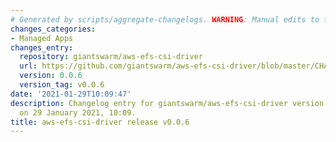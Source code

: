 ```yaml
---
# Generated by scripts/aggregate-changelogs. WARNING: Manual edits to this files will be overwritten.
changes_categories:
- Managed Apps
changes_entry:
  repository: giantswarm/aws-efs-csi-driver
  url: https://github.com/giantswarm/aws-efs-csi-driver/blob/master/CHANGELOG.md#006---2021-01-29
  version: 0.0.6
  version_tag: v0.0.6
date: '2021-01-29T10:09:47'
description: Changelog entry for giantswarm/aws-efs-csi-driver version 0.0.6, published
  on 29 January 2021, 10:09.
title: aws-efs-csi-driver release v0.0.6
---
```



